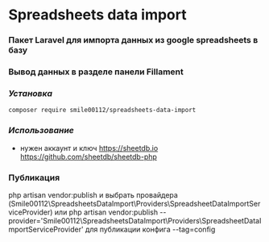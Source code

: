 # Spreadsheets data import
### Пакет Laravel для импорта данных из google spreadsheets в базу
### Вывод данных в разделе панели Fillament

### *Установка*
```
composer require smile00112/spreadsheets-data-import
```

### *Использование*
- нужен аккаунт и ключ https://sheetdb.io
  https://github.com/sheetdb/sheetdb-php

### Публикация
php artisan vendor:publish и выбрать провайдера (Smile00112\SpreadsheetsDataImport\Providers\SpreadsheetDataImportServiceProvider)
или
php artisan vendor:publish --provider='Smile00112\SpreadsheetsDataImport\Providers\SpreadsheetDataImportServiceProvider'
для публикации конфига --tag=config
